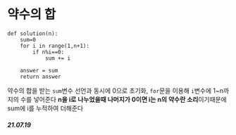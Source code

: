 # 약수의 합

```
def solution(n):
    sum=0
    for i in range(1,n+1):
        if n%i==0:
            sum += i
        
    answer = sum
    return answer
```
약수의 합을 받는 `sum`변수 선언과 동시에 0으로 초기화, `for`문을 이용해 `i`변수에 1~n까지의 수를 넣어준다 **n을 i로 나누었을때 나머지가 0이면 i는 n의 약수란 소리**이기때문에 sum에 i를 누적하여 더해준다  

##### 21.07.19
